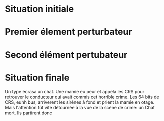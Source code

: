 # Situation initiale

# Premier élement perturbateur

# Second élément pertubateur

# Situation finale
Un type écrasa un chat. Une mamie eu peur et appela les CRS pour retrouver le conducteur qui avait commis cet horrible crime. Les 64 bits de CRS, euhh bus, arriverent les sirènes à fond et prient la mamie en otage. Mais l'attention fût vite détournée à la vue de la scène de crime: un Chat mort. Ils partirent donc 
